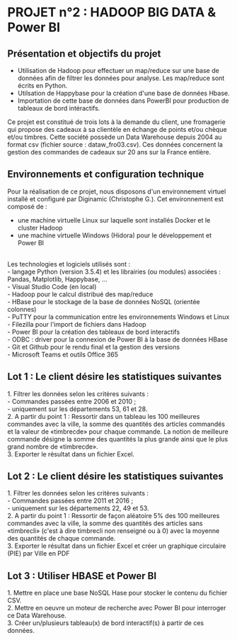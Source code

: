 PROJET n°2 : HADOOP BIG DATA & Power BI
==========
Présentation et objectifs du projet 
-----------------------------------------
- Utilisation de Hadoop pour effectuer un map/reduce sur une base de données afin de filtrer les données pour analyse.
Les map/reduce sont écrits en Python.
- Utilsation de Happybase pour la création d'une base de données Hbase.
- Importation de cette base de données dans PowerBI pour production de tableaux de bord intéractifs.

Ce projet est constitué de trois lots à la demande du client, une fromagerie qui propose des cadeaux à sa clientèle en échange de points et/ou chèque et/ou timbres.
Cette société possède un Data Warehouse depuis 2004 au format csv (fichier source : dataw_fro03.csv). 
Ces données concernent la gestion des commandes de cadeaux sur 20 ans sur la France entière.

Environnements et configuration technique
------------------------------------------
Pour la réalisation de ce projet, nous disposons d'un environnement virtuel installé et configuré par Diginamic (Christophe G.). Cet environnement est composé de :
 - une machine virtuelle Linux sur laquelle sont installés Docker et le cluster Hadoop
 - une machine virtuelle Windows (Hidora) pour le développement et Power BI
<br>
Les technologies et logiciels utilisés sont :<br>
 - langage Python (version 3.5.4) et les librairies (ou modules) associées : Pandas, Matplotlib, Happybase, ...<br>
 - Visual Studio Code (en local)<br>
 - Hadoop pour le calcul distribué des map/reduce <br>
 - HBase pour le stockage de la base de données NoSQL (orientée colonnes)<br>
 - PuTTY pour la communication entre les environnements Windows et Linux<br>
 - Filezilla pour l'import de fichiers dans Hadoop<br>
 - Power BI pour la création des tableaux de bord interactifs<br>
 - ODBC : driver pour la connexion de Power BI à la base de données HBase<br>
 - Git et Github pour le rendu final et la gestion des versions<br>
 - Microsoft Teams et outils Office 365<br>


Lot 1 : Le client désire les statistiques suivantes
-------------------------------------------
<tr>
<td>1. Filtrer les données selon les critères suivants : </td><br>
 - Commandes passées entre 2006 et 2010 ;<br>
 - uniquement sur les départements 53, 61 et 28.
<br> 
<td>2. A partir du point 1 : Ressortir dans un tableau les 100 meilleures commandes avec la ville, la somme des quantités des articles commandés et la valeur de «timbrecde» pour chaque commande. La notion de meilleure commande désigne la somme des quantités la plus grande ainsi que le plus grand nombre de «timbrecde».</td>
<br> 
<td>3. Exporter le résultat dans un fichier Excel.</td>
</tr>


Lot 2 : Le client désire les statistiques suivantes
-------------------------------------------
<tr>
<td>1. Filtrer les données selon les critères suivants :</td><br>
 - Commandes passées entre 2011 et 2016 ;<br>
 - uniquement sur les départements 22, 49 et 53.
<br>
<td>2. A partir du point 1 : Ressortir de façon aléatoire 5% des 100 meilleures commandes avec la ville, la somme des quantités des articles sans «timbrecli» (c'est à dire timbrecli non renseigné ou à 0) avec la moyenne des quantités de chaque commande.</td>
<br>
<td>3. Exporter le résultat dans un fichier Excel et créer un graphique circulaire (PIE) par Ville en PDF</td><br>
</tr>


Lot 3 : Utiliser HBASE et Power BI
-------------------------------------------
<tr>
<td>1. Mettre en place une base NoSQL Hase pour stocker le contenu du fichier CSV.</td><br>
<td>2. Mettre en oeuvre un moteur de recherche avec Power BI pour interroger ce Data Warehouse.</td><br>
<td>3. Créer un/plusieurs tableau(x) de bord interactif(s) à partir de ces données.</td>
</tr>
